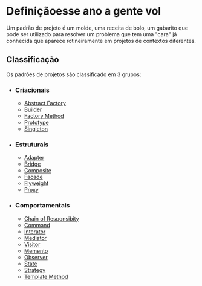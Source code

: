# Definiçãoesse ano a gente vol

Um padrão de projeto é um molde, uma receita de bolo, um gabarito que pode ser utilizado para resolver um problema que
tem uma "cara" já conhecida que aparece rotineiramente em projetos de contextos diferentes.

## Classificação

Os padrões de projetos são classificado em 3 grupos:

- ### **Criacionais**
    - [Abstract Factory](src/main/java/criacionais/abstract_method/README.md)
    - [Builder](src/main/java/criacionais/builder/README.md)
    - [Factory Method](src/main/java/criacionais/factory_method/README.md)
    - [Prototype](src/main/java/criacionais/prototype/README.md)
    - [Singleton](src/main/java/criacionais/singleton/README.md)

- ### **Estruturais**
    - [Adapter](src/main/java/estruturais/adapter/README.md)
    - [Bridge](src/main/java/estruturais/bridge/README.md)
    - [Composite](src/main/java/estruturais/composite/README.md)
    - [Facade](src/main/java/estruturais/facade/README.md)
    - [Flyweight](src/main/java/estruturais/flyweight/README.md)
    - [Proxy](src/main/java/estruturais/proxy/README.md)

- ### **Comportamentais**
    - [Chain of Responsibity](src/main/java/comportamentais/chain_reponsibility/README.md)
    - [Command](src/main/java/comportamentais/command/README.md)
    - [Interator](src/main/java/comportamentais/iterator/README.md)
    - [Mediator](src/main/java/comportamentais/mediator/README.md)
    - [Visitor](src/main/java/comportamentais/visitor/README.md)
    - [Memento](src/main/java/comportamentais/memento/README.md)
    - [Observer](src/main/java/comportamentais/observer/README.md)
    - [State](src/main/java/comportamentais/state/README.md)
    - [Strategy](src/main/java/comportamentais/strategy/README.md)
    - [Template Method](src/main/java/comportamentais/template_method/README.md)








